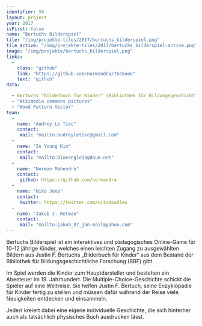 ```yaml
---
identifier: 59
layout: project
year: 2017
isFirst: false
name: "Bertuchs Bilderspiel"
tile: "/img/projekte-tiles/2017/bertuchs_bilderspiel.png"
tile_active: "/img/projekte-tiles/2017/bertuchs_bilderspiel-active.png"
image: "/img/projekte/bertuchs_bilderspiel.png"
links:
  -
    class: "github"
    link: "https://github.com/normandra/thebook"
    text: "github"
data:

  - Bertuchs "Bilderbuch für Kinder" (Bibliothek für Bildungsgeschichtliche Forschung)
  - "Wikimedia commons pictures"
  - "Wood Pattern Vector"
team:
  -
    name: "Audrey Le Tiec"
    contact:
     mail: "mailto:audreyletiec@gmail.com"
  -
    name: "So Young Kim"
    contact:
     mail: "mailto:blueangle35@daum.net"
  -
    name: "Norman Mahendra"
    contact:
     github: https://github.com/normandra
  -
    name: "Niko Joop"
    contact:
     twitter: https://twitter.com/nitodoodles
  -
    name: "Jakob J. Retman"
    contact:
     mail: "mailto:jakob_87_jan-mail@yahoo.com"
---
```


Bertuchs Bilderspiel ist ein interaktives und pädagogisches Online-Game für 10-12 jährige Kinder, welches einen leichten Zugang zu ausgewählten Bildern aus Justin F. Bertuchs „Bilderbuch für Kinder“ aus dem Bestand der Bibliothek für Bildungsgeschichtliche Forschung (BBF) gibt. 

Im Spiel werden die Kinder zum Hauptdarsteller und bestehen ein Abenteuer im 19. Jahrhundert. Die Multiple-Choice-Geschichte schickt die Spieler auf eine Weltreise. Sie helfen Justin F. Bertuch, seine Enzyklopädie für Kinder fertig zu stellen und müssen dafür während der Reise viele Neuigkeiten entdecken und einsammeln.

Jede/r kreiert dabei eine eigene individuelle Geschichte, die sich hinterher auch als tatsächlich physisches Buch ausdrucken lässt. 
